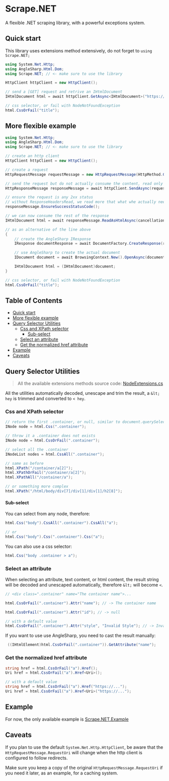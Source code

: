 # Scrape.NET

A flexible .NET scraping library, with a powerful exceptions system.

## Quick start

This library uses extensions method extensively, do not forget to `using Scrape.NET;`

```cs
using System.Net.Http;
using AngleSharp.Html.Dom;
using Scrape.NET; // <- make sure to use the library

HttpClient httpClient = new HttpClient();

// send a [GET] request and retrive an IHtmlDocument
IHtmlDocument html = await httpClient.GetAsync<IHtmlDocument>("https://...");

// css selector, or fail with NodeNotFoundException
html.CssOrFail("title");
```

## More flexible example

```cs
using System.Net.Http;
using AngleSharp.Html.Dom;
using Scrape.NET; // <- make sure to use the library

// create an http client
HttpClient httpClient = new HttpClient();

// create a request
HttpRequestMessage requestMessage = new HttpRequestMessage(HttpMethod.Get, "https://...");

// send the request but do not actually consume the content, read only the headers
HttpResponseMessage responseMessage = await httpClient.SendAsync(requestMessage, HttpCompletionOption.ResponseHeadersRead, cancellationToken);

// ensure the request is any 2xx status
// without ResponseHeadersRead, we read more that what whe actually need
responseMessage.EnsureSuccessStatusCode();

// we can now consume the rest of the response
IHtmlDocument html = await responseMessage.ReadAsHtmlAsync(cancellationToken);

// as an alternative of the line above
{
    // create the AngleSharp IResponse
    IResponse documentResponse = await DocumentFactory.CreateResponse(responseMessage, cancellationToken);

    // use AngleSharp to create the actual document
    IDocument document = await BrowsingContext.New().OpenAsync(documentResponse, cancellationToken);

    IHtmlDocument html = (IHtmlDocument)document;
}

// css selector, or fail with NodeNotFoundException
html.CssOrFail("title");
```

## Table of Contents

- [Quick start](#quick-start)
- [More flexible example](#more-flexible-example)
- [Query Selector Utilities](#query-selector-utilities)
  - [Css and XPath selector](#css-and-xpath-selector)
    - [Sub-select](#sub-select)
  - [Select an attribute](#select-an-attribute)
  - [Get the normalized href attribute](#get-the-normalized-href-attribute)
- [Example](#example)
- [Caveats](#caveats)

## Query Selector Utilities

> All the available extensions methods source code: [NodeExtensions.cs](Scrape.NET/NodeExtensions.cs)

All the utilities automatically decoded, unescape and trim the result, a `&lt; hey` is trimmed and converted to `< hey`.

### Css and XPath selector

```cs
// return the first .container, or null, similar to document.querySelector()
INode node = html.Css(".container");

// throw it a .container does not exists
INode node = html.CssOrFail(".container");

// select all the .container
INodeList nodes = html.CssAll(".container");

// same as before
html.XPath("/container/a[2]");
html.XPathOrFail("/container/a[2]");
html.XPathAll("/container/a");

// or something more complex
html.XPath("/html/body/div[7]/div[1]/div[1]/h2[8]");
```

#### Sub-select

You can select from any node, therefore:

```cs
html.Css("body").CssAll(".container").CssAll("a");

// or
html.Css("body").Css(".container").Css("a");
```

You can also use a css selector:

```cs
html.Css("body .container > a");
```

### Select an attribute

When selecting an attribute, text content, or html content, the result string will be decoded and unescaped automatically, therefore `&lt;` will become `<`.

```cs
// <div class=".container" name="The container name">...

html.CssOrFail(".container").Attr("name"); // -> The container name

html.CssOrFail(".container").Attr("id"); // -> null

// with a default value
html.CssOrFail(".container").Attr("style", "Invalid Style"); // -> Invalid Style
```

If you want to use use AngleSharp, you need to cast the result manually:

```cs
 ((IHtmlElement)html.CssOrFail(".container")).GetAttribute("name");
```

### Get the normalized href attribute

```cs
string href = html.CssOrFail("a").Href();
Uri href = html.CssOrFail("a").Href<Uri>();

// with a default value
string href = html.CssOrFail("a").Href("https://...");
Uri href = html.CssOrFail("a").Href<Uri>("https://...");
```

## Example

For now, the only available example is [Scrape.NET.Example](Scrape.NET.Example/Program.cs)

## Caveats

If you plan to use the default `System.Net.Http.HttpClient`, be aware that the `HttpRequestMessage.RequestUri` will change when the http client is configured to follow redirects.

Make sure you keep a copy of the original `HttpRequestMessage.RequestUri` if you need it later, as an example, for a caching system.
